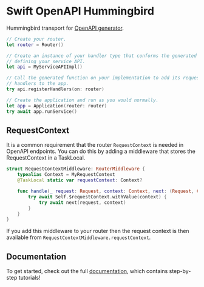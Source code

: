# Swift OpenAPI Hummingbird

Hummingbird transport for [OpenAPI generator](https://github.com/apple/swift-openapi-generator).

```swift
// Create your router.
let router = Router()

// Create an instance of your handler type that conforms the generated protocol
// defining your service API.
let api = MyServiceAPIImpl()

// Call the generated function on your implementation to add its request
// handlers to the app.
try api.registerHandlers(on: router)

// Create the application and run as you would normally.
let app = Application(router: router)
try await app.runService()
```

## RequestContext

It is a common requirement that the router `RequestContext` is needed in OpenAPI endpoints. You can do this by adding a middleware that stores the RequestContext in a TaskLocal. 

```swift
struct RequestContextMiddleware: RouterMiddleware {
    typealias Context = MyRequestContext
    @TaskLocal static var requestContext: Context?

    func handle(_ request: Request, context: Context, next: (Request, Context) async throws -> Response) async throws -> Response {
        try await Self.$requestContext.withValue(context) {
            try await next(request, context)
        }
    }
}
```

If you add this middleware to your router then the request context is then available from `RequestContextMiddleware.requestContext`.

## Documentation

To get started, check out the full [documentation][docs-generator], which contains step-by-step tutorials!

[docs-generator]: https://swiftpackageindex.com/apple/swift-openapi-generator/documentation
